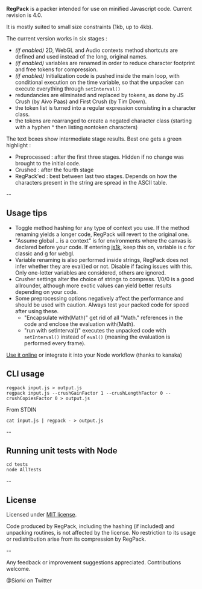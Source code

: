 **RegPack** is a packer intended for use on minified Javascript code. Current revision is 4.0.

It is mostly suited to small size constraints (1kb, up to 4kb).

The current version works in six stages :
- *(if enabled)* 2D, WebGL and Audio contexts method shortcuts are defined and used instead of the long, original names.
- *(if enabled)* variables are renamed in order to reduce character footprint and free tokens for compression.
- *(if enabled)* Initialization code is pushed inside the main loop, with conditional execution on the time variable, so that the unpacker can execute everything through ``setInterval()``
- redundancies are eliminated and replaced by tokens, as done by JS Crush (by Aivo Paas) and First Crush (by Tim Down).
- the token list is turned into a regular expression consisting in a character class.
- the tokens are rearranged to create a negated character class (starting with a hyphen ^ then listing nontoken characters)

The text boxes show intermediate stage results. Best one gets a green highlight :
- Preprocessed : after the first three stages. Hidden if no change was brought to the initial code.
- Crushed : after the fourth stage
- RegPack'ed : best between last two stages. Depends on how the characters present in the string are spread in the ASCII table.

--
## Usage tips

- Toggle method hashing for any type of context you use. If the method renaming yields a longer code, RegPack will revert to the original one.
- "Assume global .. is a context" is for environments where the canvas is declared before your code. If entering [js1k](http://www.js1k.com), keep this on, variable is c for classic and g for webgl.
- Variable renaming is also performed inside strings, RegPack does not infer whether they are eval()ed or not. Disable if facing issues with this. Only one-letter variables are considered, others are ignored.
- Crusher settings alter the choice of strings to compress. 1/0/0 is a good allrounder, although more exotic values can yield better results depending on your code.
- Some preprocessing options negatively affect the performance and should be used with caution. Always test your packed code for speed after using these.
  - "Encapsulate with(Math)" get rid of all "Math." references in the code and enclose the evaluation with(Math).
  - "run with setInterval()" executes the unpacked code with ``setInterval()`` instead of ``eval()`` (meaning the evaluation is performed every frame).

[Use it online](http://siorki.github.io/regPack.html) or integrate it into your Node workflow (thanks to kanaka)

## CLI usage

```
regpack input.js > output.js
regpack input.js --crushGainFactor 1 --crushLengthFactor 0 --crushCopiesFactor 0 > output.js
```

From STDIN

```
cat input.js | regpack - > output.js
```

--
## Running unit tests with Node

```
cd tests
node AllTests
```

--
## License

Licensed under [MIT license](http://opensource.org/licenses/mit-license.html).

Code produced by RegPack, including the hashing (if included) and unpacking routines, is not affected by the license. No restriction to its usage or redistribution arise from its compression by RegPack.  

--

Any feedback or improvement suggestions appreciated. Contributions welcome.

@Siorki on Twitter
